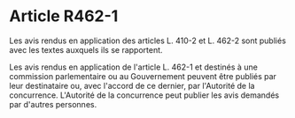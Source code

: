 # Article R462-1

Les avis rendus en application des articles L. 410-2 et L. 462-2 sont publiés avec les textes auxquels ils se rapportent.

Les avis rendus en application de l'article L. 462-1 et destinés à une commission parlementaire ou au Gouvernement peuvent être publiés par leur destinataire ou, avec l'accord de ce dernier, par l'Autorité de la concurrence. L'Autorité de la concurrence peut publier les avis demandés par d'autres personnes.
